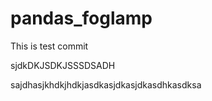# pandas_foglamp

This is test commit

sjdkDKJSDKJSSSDSADH


sajdhasjkhdkjhdkjasdkasjdkasjdkasdhkasdksa
